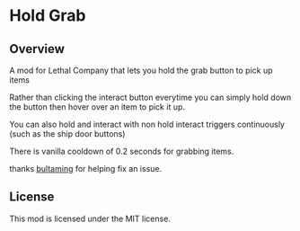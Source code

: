 # Hold Grab

## Overview

A mod for Lethal Company that lets you hold the grab button to pick up items

Rather than clicking the interact button everytime you can simply hold down the button then hover over an item to pick it up.

You can also hold and interact with non hold interact triggers continuously (such as the ship door buttons)

There is vanilla cooldown of 0.2 seconds for grabbing items.



thanks [bultaming](https://github.com/tixomirof/) for helping fix an issue.

## License
This mod is licensed under the MIT license.
